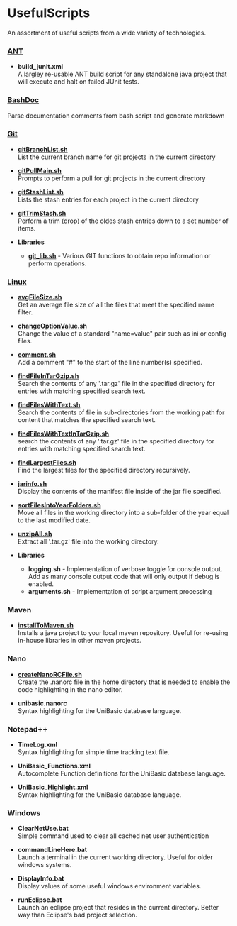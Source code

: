 # UsefulScripts
An assortment of useful scripts from a wide variety of technologies.

### [ANT](ant/readme.md)
- **build_junit.xml**  
A largley re-usable ANT build script for any standalone java project that will execute and halt on failed JUnit tests.

### [BashDoc](bashdoc/bashdoc.sh.md)
Parse documentation comments from bash script and generate markdown

### [Git](git/readme.md)
- **[gitBranchList.sh](git/docs/gitBranchList.sh.md)**  
List the current branch name for git projects in the current directory

- **[gitPullMain.sh](git/docs/gitPullMain.sh.md)**  
Prompts to perform a pull for git projects in the current directory

- **[gitStashList.sh](git/docs/gitStashList.sh.md)**  
Lists the stash entries for each project in the current directory

- **[gitTrimStash.sh](git/docs/gitTrimStash.sh.md)**  
Perform a trim (drop) of the oldes stash entries down to a set number of items.

- **Libraries**  
    - **[git_lib.sh](git/lib/docs/git_lib.sh.md)** - Various GIT functions to obtain repo information or perform operations.

### [Linux](linux/readme.md)
- **[avgFileSize.sh](linux/docs/avgFileSize.sh.md)**  
Get an average file size of all the files that meet the specified name filter.

- **[changeOptionValue.sh](linux/docs/changeOptionValue.sh.md)**  
Change the value of a standard "name=value" pair such as ini or config files.

- **[comment.sh](linux/docs/comment.sh.md)**  
Add a comment "#" to the start of the line number(s) specified.

- **[findFileInTarGzip.sh](linux/docs/findFileInTarGzip.sh.md)**  
Search the contents of any '.tar.gz' file in the specified directory for entries with matching specified search text.

- **[findFilesWithText.sh](linux/docs/findFilesWithText.sh.md)**  
Search the contents of file in sub-directories from the working path for content that matches the specified search text.

- **[findFilesWithTextInTarGzip.sh](linux/docs/findFilesWithTextInTarGzip.sh.md)**  
search the contents of any '.tar.gz' file in the specified directory for entries with matching specified search text.

- **[findLargestFiles.sh](linux/docs/findLargestFiles.sh.md)**    
Find the largest files for the specified directory recursively.

- **[jarinfo.sh](linux/docs/jarinfo.sh.md)**  
Display the contents of the manifest file inside of the jar file specified.

- **[sortFilesIntoYearFolders.sh](linux/docs/sortFilesIntoYearFolders.sh.md)**  
Move all files in the working directory into a sub-folder of the year equal to the last modified date.

- **[unzipAll.sh](linux/docs/unzipAll.sh.md)**  
Extract all '.tar.gz' file into the working directory.

- **Libraries**  
    - **logging.sh** - Implementation of verbose toggle for console output. Add as many console output code that will only output if debug is enabled.
    - **arguments.sh** - Implementation of script argument processing


### Maven  
- **[installToMaven.sh](maven/docs/installToMaven.sh.md)**  
Installs a java project to your local maven repository. Useful for re-using in-house libraries in other maven projects.

### Nano
- **[createNanoRCFile.sh](nanorc/docs/createNanoRCFile.sh.md)**  
Create the .nanorc file in the home directory that is needed to enable the code highlighting in the nano editor.   

- **unibasic.nanorc**  
Syntax highlighting for the UniBasic database language.

### Notepad++
- **TimeLog.xml**  
Syntax highlighting for simple time tracking text file.

- **UniBasic_Functions.xml**  
Autocomplete Function definitions for the UniBasic database language.

- **UniBasic_Highlight.xml**  
Syntax highlighting for the UniBasic database language.


### Windows
- **ClearNetUse.bat**  
Simple command used to clear all cached net user authentication

- **commandLineHere.bat**  
Launch a terminal in the current working directory. Useful for older windows systems.

- **DisplayInfo.bat**  
Display values of some useful windows environment variables.

- **runEclipse.bat**  
Launch an eclipse project that resides in the current directory. Better way than Eclipse's bad project selection.
